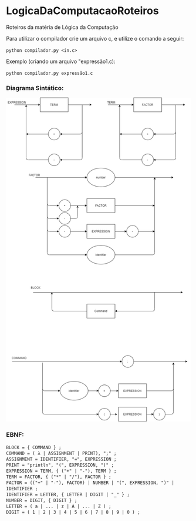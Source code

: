 # LogicaDaComputacaoRoteiros
Roteiros da matéria de Lógica da Computação


Para utilizar o compilador crie um arquivo c, e utilize o comando a seguir:

`python compilador.py <in.c>`

Exemplo (criando um arquivo "expressão1.c):

`python compilador.py expressão1.c`

### Diagrama Sintático:

<img src=Diagrama+-.png>

### EBNF:

```
BLOCK = { COMMAND } ;
COMMAND = ( λ | ASSIGNMENT | PRINT), ";" ;
ASSIGNMENT = IDENTIFIER, "=", EXPRESSION ;
PRINT = "println", "(", EXPRESSION, ")" ;
EXPRESSION = TERM, { ("+" | "-"), TERM } ;
TERM = FACTOR, { ("*" | "/"), FACTOR } ;
FACTOR = (("+" | "-"), FACTOR) | NUMBER | "(", EXPRESSION, ")" | IDENTIFIER ;
IDENTIFIER = LETTER, { LETTER | DIGIT | "_" } ;
NUMBER = DIGIT, { DIGIT } ;
LETTER = ( a | ... | z | A | ... | Z ) ;
DIGIT = ( 1 | 2 | 3 | 4 | 5 | 6 | 7 | 8 | 9 | 0 ) ; 
```